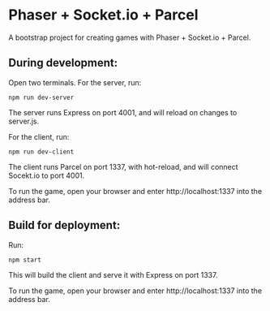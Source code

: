 # Phaser + Socket.io + Parcel

A bootstrap project for creating games with Phaser + Socket.io + Parcel.

## During development:

Open two terminals. For the server, run:

`npm run dev-server`

The server runs Express on port 4001, and will reload on changes to server.js.

For the client, run:

`npm run dev-client`

The client runs Parcel on port 1337, with hot-reload, and will connect Socekt.io to port 4001.

To run the game, open your browser and enter http://localhost:1337 into the address bar.

## Build for deployment:

Run:

`npm start`

This will build the client and serve it with Express on port 1337.

To run the game, open your browser and enter http://localhost:1337 into the address bar.
